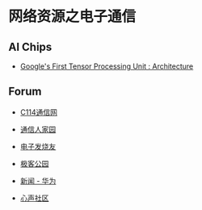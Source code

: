 # 网络资源之电子通信

## AI Chips

- [Google's First Tensor Processing Unit : Architecture][ai1]

  [ai1]: https://thechipletter.substack.com/p/googles-first-tpu-architecture

## Forum

- [C114通信网][f1]
- [通信人家园][f2]
- [电子发烧友][f3]
- [极客公园][f4]
- [新闻 - 华为][f5]
- [心声社区][f6]

  [f1]: http://www.c114.com.cn/
  [f2]: https://www.txrjy.com/forum.php
  [f3]: http://www.elecfans.com/
  [f4]: http://www.geekpark.net/
  [f5]: https://www.huawei.com/cn/news
  [f6]: http://xinsheng.huawei.com/cn/index/guest.html
